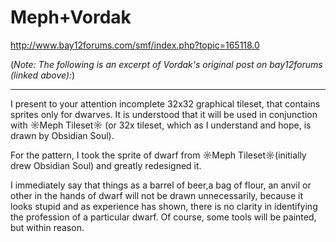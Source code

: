 # Meph+Vordak
http://www.bay12forums.com/smf/index.php?topic=165118.0

(*Note: The following is an excerpt of Vordak's original post on bay12forums (linked above):*)
________________________________________


I present to your attention incomplete 32x32 graphical tileset, that contains sprites only for dwarves. It is understood that it will be used in conjunction with ☼Meph Tileset☼ (or 32x tileset, which as I understand and hope, is drawn by Obsidian Soul).

For the pattern, I took the sprite of dwarf from ☼Meph Tileset☼(initially drew Obsidian Soul) and greatly redesigned it.

I immediately say that things as a barrel of beer,a bag of flour, an anvil or other in the hands of dwarf will not be drawn unnecessarily, because it looks stupid and as experience has shown, there is no clarity in identifying the profession of a particular dwarf. Of course, some tools will be painted, but within reason. 